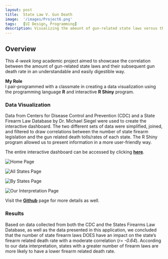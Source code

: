 ```yaml
---
layout: post
title:  State Law V. Gun Death
image:  '/images/Project6.png'
tags:   [UI Design, Programming]
description: Visualizing the amount of gun-related state laws versus their subsequent gun death rate
---
```

## Overview
This *4-week long* academic project aimed to showcase the correlation between the amount of gun-related state laws and their subsequent gun death rate in an understandable and easily digestible way.

**My Role** <br>
I pair-programmed with a classmate in creating a data visualization using the programming language **R** and interactive **R Shiny** program.

### Data Visualization
Data from Centers for Disease Control and Prevention (CDC) and a State Firearm Law Database by Dr. Michael Siegel were used to create the interactive dashboard. The two different sets of data were simplified, joined, and filtered to draw correlations between the number of state firearm legislation and the gun related death tolls/rates of each state. The R Shiny program allowed us to present information in a more user-friendly way.

The entire interactive dashboard can be accessed by clicking [**here**](https://deroun.shinyapps.io/StateLawsVGunDeath/). <br>

![Home Page]({{site.baseurl}}/images/vis-home.png)

![All States Page]({{site.baseurl}}/images/vis-1.png)

![By States Page]({{site.baseurl}}/images/vis-2.png)

![Our Interpretation Page]({{site.baseurl}}/images/vis-3.png)

Visit the [**Github**](https://github.com/DeRoun/StateLawsVGunDeath) page for more details as well.

### Results
Based on data collected from both the CDC and the States Firearms Law Database, as well as the data presented in this application, we concluded that the number of state firearm laws DOES have an impact on the state’s firearm related death rate with a moderate correlation (*r= -0.64*). According to our data interpretation, states with a greater number of firearm laws are more likely to have a lower firearm related death rate.
